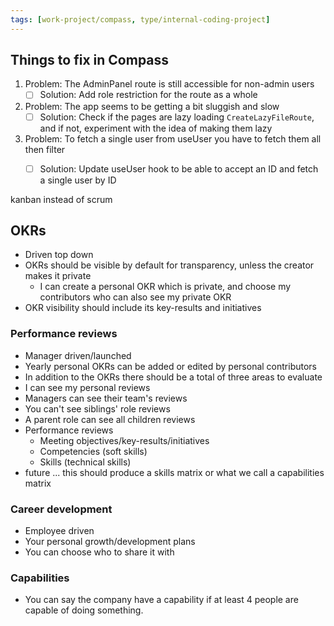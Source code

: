 ```yaml
---
tags: [work-project/compass, type/internal-coding-project]
---
```


## Things to fix in Compass

1. Problem: The AdminPanel route is still accessible for non-admin users
	- [ ] Solution: Add role restriction for the route as a whole
2. Problem: The app seems to be getting a bit sluggish and slow
	- [ ] Solution: Check if the pages are lazy loading `CreateLazyFileRoute`, and if not, experiment with the idea of making them lazy
3. Problem: To fetch a single user from useUser you have to fetch them all then filter
	- [ ] Solution: Update useUser hook to be able to accept an ID and fetch a single user by ID


kanban instead of scrum

## OKRs
- Driven top down
- OKRs should be visible by default for transparency, unless the creator makes it private
	- I can create a personal OKR which is private, and choose my contributors who can also see my private OKR
- OKR visibility should include its key-results and initiatives
### Performance reviews
- Manager driven/launched
- Yearly personal OKRs can be added or edited by personal contributors
- In addition to the OKRs there should be a total of three areas to evaluate
- I can see my personal reviews
- Managers can see their team's reviews
- You can't see siblings' role reviews
- A parent role can see all children reviews
- Performance reviews
	- Meeting objectives/key-results/initiatives
	- Competencies (soft skills) 
	- Skills (technical skills)
- future ... this should produce a skills matrix or what we call a capabilities matrix
### Career development
- Employee driven
- Your personal growth/development plans
- You can choose who to share it with
### Capabilities
- You can say the company have a capability if at least 4 people are capable of doing something.
